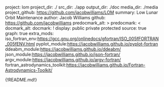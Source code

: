 project: lom
project_dir: ./
src_dir: ./app
output_dir: ./doc
media_dir: ./media
project_github: https://github.com/jacobwilliams/LOM
summary: Low Lunar Orbit Maintenance
author: Jacob Williams
github: https://github.com/jacobwilliams
predocmark_alt: >
predocmark: <
docmark_alt:
docmark: !
display: public
         private
         protected
source: true
graph: true
extra_mods: iso_fortran_env:https://gcc.gnu.org/onlinedocs/gfortran/ISO_005fFORTRAN_005fENV.html
            pyplot_module:https://jacobwilliams.github.io/pyplot-fortran
            ddeabm_module:https://jacobwilliams.github.io/ddeabm/
            json_module:https://jacobwilliams.github.io/json-fortran/
            argv_module:https://jacobwilliams.github.io/argv-fortran/
            fortran_astrodynamics_toolkit:https://jacobwilliams.github.io/Fortran-Astrodynamics-Toolkit/

{!README.md!}